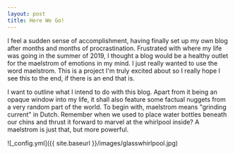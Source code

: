 ```yaml
---
layout: post
title: Here We Go!
---
```


I feel a sudden sense of accomplishment, having finally set up my own blog after months and months of procrastination. Frustrated with where my life was going in the summer of 2019, I thought a blog would be a healthy outlet for the maelstrom of emotions in my mind. I just really wanted to use the word maelstrom. This is a project I'm truly excited about so I really hope I see this to the end, if there is an end that is. 

I want to outline what I intend to do with this blog. Apart from it being an opaque window into my life, it shall also feature some factual nuggets from a very random part of the world. To begin with, maelstrom means "grinding current" in Dutch. Remember when we used to place water bottles beneath our chins and thrust it forward to marvel at the whirlpool inside? A maelstrom is just that, but more powerful. 

![_config.yml]({{ site.baseurl }}/images/glasswhirlpool.jpg)
